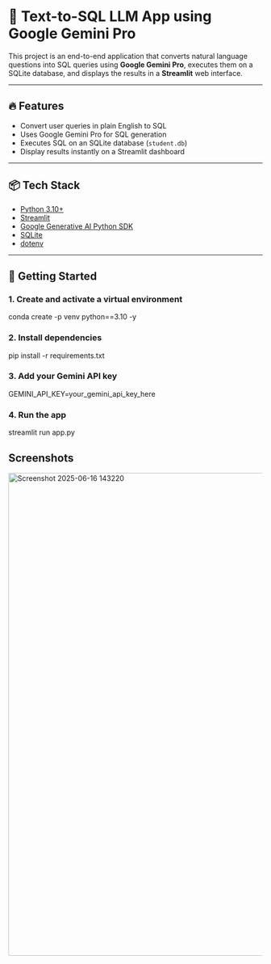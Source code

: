 # 🧠 Text-to-SQL LLM App using Google Gemini Pro

This project is an end-to-end application that converts natural language questions into SQL queries using **Google Gemini Pro**, executes them on a SQLite database, and displays the results in a **Streamlit** web interface.


---

## 🔥 Features

- Convert user queries in plain English to SQL
- Uses Google Gemini Pro for SQL generation
- Executes SQL on an SQLite database (`student.db`)
- Display results instantly on a Streamlit dashboard

---

## 📦 Tech Stack

- [Python 3.10+](https://www.python.org/)
- [Streamlit](https://streamlit.io/)
- [Google Generative AI Python SDK](https://pypi.org/project/google-generativeai/)
- [SQLite](https://www.sqlite.org/index.html)
- [dotenv](https://pypi.org/project/python-dotenv/)

---

## 🚀 Getting Started

### 1. Create and activate a virtual environment
conda create -p venv python==3.10 -y

### 2. Install dependencies
pip install -r requirements.txt

### 3. Add your Gemini API key
GEMINI_API_KEY=your_gemini_api_key_here

### 4. Run the app
streamlit run app.py

## Screenshots
<img width="956" alt="Screenshot 2025-06-16 143220" src="https://github.com/user-attachments/assets/00ada298-c895-4d26-aae8-218fa9e120c8" />




